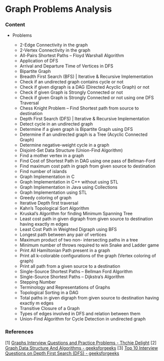 # Graph Problems Analysis

<h3 id="content">Content</h3>

- Problems
  
  - 2-Edge Connectivity in the graph
  - 2-Vertex Connectivity in the graph
  - All-Pairs Shortest Paths – Floyd Warshall Algorithm
  - Application of DFS
  - Arrival and Departure Time of Vertices in DFS
  - Bipartite Graph
  - Breadth First Search (BFS) | Iterative & Recursive Implementation
  - Check if an undirected graph contains cycle or not
  - Check if given digraph is a DAG (Directed Acyclic Graph) or not
  - Check if given Graph is Strongly Connected or not
  - Check if given Graph is Strongly Connected or not using one DFS Traversal
  - Chess Knight Problem – Find Shortest path from source to destination
  - Depth First Search (DFS) | Iterative & Recursive Implementation
  - Detect cycle in an undirected graph
  - Determine if a given graph is Bipartite Graph using DFS
  - Determine if an undirected graph is a Tree (Acyclic Connected Graph)
  - Determine negative-weight cycle in a graph
  - Disjoint-Set Data Structure (Union-Find Algorithm)
  - Find a mother vertex in a graph
  - Find Cost of Shortest Path in DAG using one pass of Bellman-Ford
  - Find maximum cost path in graph from given source to destination
  - Find number of islands
  - Graph Implementation in C
  - Graph Implementation in C++ without using STL
  - Graph Implementation in Java using Collections
  - Graph Implementation using STL
  - Greedy coloring of graph
  - Iterative Depth first traversal
  - Kahn’s Topological Sort Algorithm
  - Kruskal’s Algorithm for finding Minimum Spanning Tree
  - Least cost path in given digraph from given source to destination having exactly m edges
  - Least Cost Path in Weighted Digraph using BFS
  - Longest path between any pair of vertices
  - Maximum product of two non- intersecting paths in a tree
  - Minimum number of throws required to win Snake and Ladder game
  - Print All Hamiltonian Path present in a graph
  - Print all k-colorable configurations of the graph (Vertex coloring of graph)
  - Print all path from a given source to a destination
  - Single-Source Shortest Paths – Bellman Ford Algorithm
  - Single-Source Shortest Paths – Dijkstra’s Algorithm
  - Stepping Number
  - Terminology and Representations of Graphs
  - Topological Sorting in a DAG
  - Total paths in given digraph from given source to destination having exactly m edges
  - Transitive Closure of a Graph
  - Types of edges involved in DFS and relation between them
  - Union-Find Algorithm for Cycle Detection in undirected graph



### References

[1] [Graphs Interview Questions and Practice Problems - Thchie Delight](https://www.techiedelight.com/graphs-interview-questions/)
[2] [Graph Data Structure And Algorithms - geeksforgeeks](https://www.geeksforgeeks.org/graph-data-structure-and-algorithms/)
[3] [Top 10 Interview Questions on Depth First Search (DFS) - geeksforgeeks](https://www.geeksforgeeks.org/top-10-interview-question-depth-first-search-dfs/)
